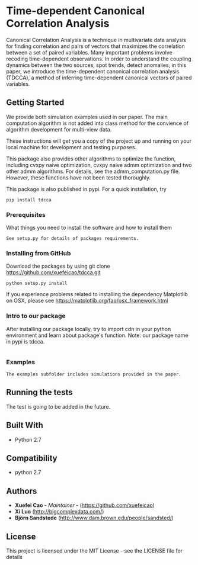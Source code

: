 # Time-dependent Canonical Correlation Analysis 
Canonical Correlation Analysis is a technique in multivariate data analysis for finding correlation and pairs of vectors that maximizes the correlation between a set of paired variables. Many important problems involve recoding time-dependent observations. In order to understand the coupling dynamics between the two sources, spot trends, detect anomalies, in this paper, we introduce the time-dependent canonical correlation analysis (TDCCA), a method of inferring time-dependent canonical vectors of paired variables.  


## Getting Started
We provide both simulation examples used in our paper. The main computation algorithm is not added into class method for the convience of algorithm development for multi-view data. 

These instructions will get you a copy of the project up and running on your local machine for development and testing purposes. 

This package also provides other algorithms to optimize the function, including cvxpy naive optimization, cvxpy naive admm optimization and two other admm algorithms. For details, see the admm_computation.py file. However, these functions have not been tested thoroughly. 

This package is also published in pypi. For a quick installation, try

```
pip install tdcca 
```

### Prerequisites

What things you need to install the software and how to install them

```
See setup.py for details of packages requirements. 
```

### Installing from GitHub


Download the packages by using git clone https://github.com/xuefeicao/tdcca.git

```
python setup.py install
```

If you experience problems related to installing the dependency Matplotlib on OSX, please see https://matplotlib.org/faq/osx_framework.html 

### Intro to our package
After installing our package locally, try to import cdn in your python environment and learn about package's function. 
Note: our package name in pypi is tdcca.
```

```


### Examples
```
The examples subfolder includes simulations provided in the paper. 
```

## Running the tests

The test is going to be added in the future.

## Built With

* Python 2.7

## Compatibility
* python 2.7


## Authors

* **Xuefei Cao** - *Maintainer* - (https://github.com/xuefeicao)
* **Xi Luo** (http://bigcomplexdata.com/)
* **Björn Sandstede** (http://www.dam.brown.edu/people/sandsted/)


## License

This project is licensed under the MIT License - see the LICENSE file for details

